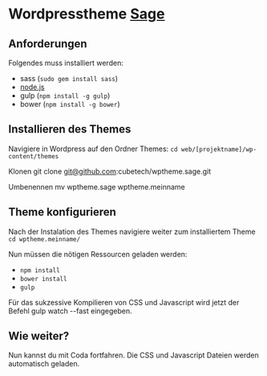 # Wordpresstheme [Sage](https://roots.io/sage/)
## Anforderungen
Folgendes muss installiert werden:

* sass (`sudo gem install sass`)
* [node.js](http://nodejs.org)
* gulp (`npm install -g gulp`)
* bower (`npm install -g bower`)

## Installieren des Themes

Navigiere in Wordpress auf den Ordner Themes: `cd web/[projektname]/wp-content/themes`

Klonen
git clone git@github.com:cubetech/wptheme.sage.git

Umbenennen
mv wptheme.sage wptheme.meinname

## Theme konfigurieren
Nach der Instalation des Themes navigiere weiter zum installiertem Theme `cd wptheme.meinname/`

Nun müssen die nötigen Ressourcen geladen werden:
* `npm install`
* `bower install`
* `gulp`

Für das sukzessive Kompilieren von CSS und Javascript wird jetzt der Befehl gulp watch --fast eingegeben.

## Wie weiter?
Nun kannst du mit Coda fortfahren. Die CSS und Javascript Dateien werden automatisch geladen.

